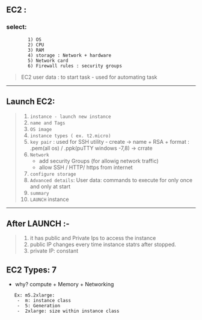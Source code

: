

## EC2 :

### select: 
```
        1) OS 
        2) CPU
        3) RAM
        4) storage : Network + hardware
        5) Network card 
        6) Firewall rules : security groups
```
> EC2 user data : to start task
    - used for automating task

----------------------------------
## Launch EC2:

> 1) `instance - launch new instance`
> 2) `name and Tags`
> 3) `OS image `
> 4) `instance types ( ex. t2.micro)`
> 5) `key pair` : used for SSH utility - create -> name + RSA + format : .pem(all os) / .ppk(puTTY windows -7,8) -> crrate
> 6) `Network` 
>    - add security Groups (for allowig network traffic)
>    - allow SSH / HTTP/ https from internet
> 7) `configure storage`
> 8) `Advanced details`: User data: commands to execute for only once and only at start
> 9) `summary` 
> 10) `LAUNCH` instance

---------------------------------
## After LAUNCH :- 
> 1. it has public and Private Ips to access the instance
> 2. public IP changes every time instance statrs after stopped.
> 3. private IP: constant

## EC2 Types: 7 
-  why? compute + Memory + Networking
```
   Ex: m5.2xlarge: 
    -  m: instance class
    -  5: Generation
    -  2xlarge: size within instance class
```